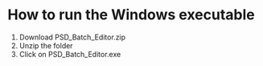 # How to run the Windows executable

1. Download PSD_Batch_Editor.zip
2. Unzip the folder
3. Click on PSD_Batch_Editor.exe